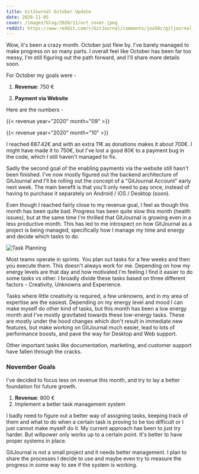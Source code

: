 ```yaml
---
title: GitJournal October Update
date: 2020-11-05
cover: /images/blog/2020/11/oct_cover.jpeg
reddit: https://www.reddit.com/r/GitJournal/comments/joo50c/gitjournal_october_update/
---
```


Wow, it's been a crazy month. October just flew by. I've barely managed to make progress on so many parts. I overall feel like October has been far too messy, I'm still figuring out the path forward, and I'll share more details soon.

For October my goals were -

1. **Revenue**: 750 €

2. **Payment via Website**

Here are the numbers -

{{< revenue year="2020" month="09" >}}

{{< revenue year="2020" month="10" >}}

I reached 687.42€ and with an extra 11€ as donations makes it about 700€. I might have made it to 750€, but I've lost a good 80€ to a payment bug in the code, which I still haven't managed to fix.

Sadly the second goal of the enabling payments via the website still hasn't been finished. I've now mostly figured out the backend architecture of GitJournal and I'll be rolling out the concept of a "GitJournal Account" early next week. The main benefit is that you'll only need to pay once, instead of having to purchase it separately on Android / iOS / Desktop (soon).

Even though I reached fairly close to my revenue goal, I feel as though this month has been quite bad. Progress has been quite slow this month (health issues), but at the same time I'm thrilled that GitJournal is growing even in a less productive month. This has led to me introspect on how GitJournal as a project is being managed, specifically how I manage my time and energy and decide which tasks to do.

![Task Planning](/images/blog/2020/11/oct_cover.jpeg)

Most teams operate in sprints. You plan out tasks for a few weeks and then you execute them. This doesn't always work for me. Depending on how my energy levels are that day and how motivated I'm feeling I find it easier to do some tasks vs other. I broadly divide these tasks based on three different factors - Creativity, Unknowns and Experience.

Tasks where little creativity is required, a few unknowns, and in my area of expertise are the easiest. Depending on my energy level and mood I can make myself do other kind of tasks, but this month has been a low energy month and I've mostly gravitated towards these low-energy tasks. These are mostly under the hood changes which don't result in immediate new features, but make working on GitJournal much easier, lead to lots of performance boosts, and pave the way for Desktop and Web support.

Other important tasks like documentation, marketing, and customer support have fallen through the cracks.

### November Goals

I've decided to focus less on revenue this month, and try to lay a better foundation for future growth.

1. **Revenue**: 800 €
2. Implement a better task management system

I badly need to figure out a better way of assigning tasks, keeping track of them and what to do when a certain task is proving to be too difficult or I just cannot make myself do it. My current approach has been to just try harder. But willpower only works up to a certain point. It's better to have proper systems in place.

GitJournal is not a small project and it needs better management. I plan to share the processes I decide to use and maybe even try to measure the progress in some way to see if the system is working.

